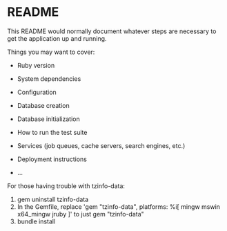 # README

This README would normally document whatever steps are necessary to get the
application up and running.

Things you may want to cover:

* Ruby version

* System dependencies

* Configuration

* Database creation

* Database initialization

* How to run the test suite

* Services (job queues, cache servers, search engines, etc.)

* Deployment instructions

* ...

For those having trouble with tzinfo-data:
1. gem uninstall tzinfo-data
2. In the Gemfile, replace 'gem "tzinfo-data", platforms: %i[ mingw mswin x64_mingw jruby ]' to just gem "tzinfo-data"
3. bundle install